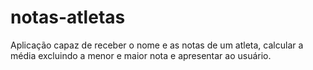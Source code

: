 # notas-atletas
 Aplicação capaz de receber o nome e as notas de um atleta, calcular a média excluindo a menor e maior nota e apresentar ao usuário.
